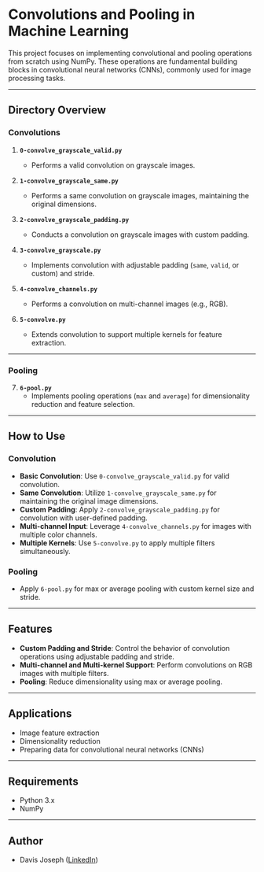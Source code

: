 # Convolutions and Pooling in Machine Learning

This project focuses on implementing convolutional and pooling operations from scratch using NumPy. These operations are fundamental building blocks in convolutional neural networks (CNNs), commonly used for image processing tasks.

---

## Directory Overview

### Convolutions
1. **`0-convolve_grayscale_valid.py`**
   - Performs a valid convolution on grayscale images.

2. **`1-convolve_grayscale_same.py`**
   - Performs a same convolution on grayscale images, maintaining the original dimensions.

3. **`2-convolve_grayscale_padding.py`**
   - Conducts a convolution on grayscale images with custom padding.

4. **`3-convolve_grayscale.py`**
   - Implements convolution with adjustable padding (`same`, `valid`, or custom) and stride.

5. **`4-convolve_channels.py`**
   - Performs a convolution on multi-channel images (e.g., RGB).

6. **`5-convolve.py`**
   - Extends convolution to support multiple kernels for feature extraction.

---

### Pooling
7. **`6-pool.py`**
   - Implements pooling operations (`max` and `average`) for dimensionality reduction and feature selection.

---

## How to Use

### Convolution
- **Basic Convolution**: Use `0-convolve_grayscale_valid.py` for valid convolution.
- **Same Convolution**: Utilize `1-convolve_grayscale_same.py` for maintaining the original image dimensions.
- **Custom Padding**: Apply `2-convolve_grayscale_padding.py` for convolution with user-defined padding.
- **Multi-channel Input**: Leverage `4-convolve_channels.py` for images with multiple color channels.
- **Multiple Kernels**: Use `5-convolve.py` to apply multiple filters simultaneously.

### Pooling
- Apply `6-pool.py` for max or average pooling with custom kernel size and stride.

---

## Features

- **Custom Padding and Stride**: Control the behavior of convolution operations using adjustable padding and stride.
- **Multi-channel and Multi-kernel Support**: Perform convolutions on RGB images with multiple filters.
- **Pooling**: Reduce dimensionality using max or average pooling.

---

## Applications
- Image feature extraction
- Dimensionality reduction
- Preparing data for convolutional neural networks (CNNs)

---

## Requirements
- Python 3.x
- NumPy

---

## Author
- Davis Joseph ([LinkedIn](https://www.linkedin.com/in/davis-joseph/))

